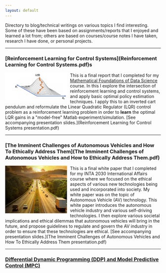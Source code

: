 ```yaml
---
layout: default
---
```


Directory to blog/technical writings on various topics I find interesting. Some of these have been based on assignments/reports that I enjoyed and learned a lot from; others are based on courses/course notes I have taken, research I have done, or personal projects.   

---
### [Reinforcement Learning for Control Systems](Reinforcement Learning  for Control Systems.pdf)s
<img style="float:left; width:210px;" src="gradient_ascent.png">

This is a final report that I completed for my [Mathematical Foundations of Data Science](https://mdav.ece.gatech.edu/ece-4803-fall2020/) course. In this I explore the intersection of reinforcement learning and control systems, and apply basic optimal policy estimation techniques. I apply this to an inverted cart pendulum and reformulate the Linear Quadratic Regulator (LQR) control problem as a reinforcement learning problem in order to **learn** the optimal LQR gains in a "model-free" Matlab experiment/simulation. [See accompanying presentation slides.](Reinforcement Learning  for Control Systems presentation.pdf)

---
### [The Imminent Challenges of Autonomous Vehicles and How To Ethically Address Them](The Imminent Challenges of Autonomous Vehicles and How to Ethically Address Them.pdf)
<img style="float:left; width:200px; border-right:10px solid white;" src="av_road.png">

This is a final white paper that I completed for my INTA 2030 International Affairs course where we focused on the ethical aspects of various new technologies being used and incorporated into society. My white paper was on the topic of Autonomous Vehicle (AV) technology. This white paper introduces the autonomous vehicle industry and various self-driving technologies. I then explore various societal implications and ethical dilemmas that autonomous vehicles will bring in the future, and propose guidelines to regulate and govern the AV industry in order to ensure that these technologies are ethical. [See accompanying presentation slides.](The Imminent Challenges of Autonomous Vehicles and How To Ethically Address Them presentation.pdf)

---
### [Differential Dynamic Programming (DDP) and Model Predictive Control (MPC)]()